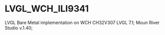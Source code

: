 # LVGL_WCH_ILI9341
LVGL Bare Metal implementation on WCH CH32V307
LVGL 7.1; Moun River Studio v.1.40;
